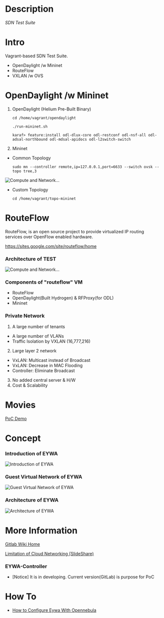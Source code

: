 # Description

*SDN Test Suite*

# Intro

Vagrant-based SDN Test Suite.

 * OpenDaylight /w Mininet
 * RouteFlow
 * VXLAN /w OVS

# OpenDaylight /w Mininet

1. OpenDaylight (Helium Pre-Built Binary)
  
      `cd /home/vagrant/opendaylight`

      `./run-mininet.sh`

      `karaf> feature:install odl-dlux-core odl-restconf odl-nsf-all odl-adsal-northbound odl-mdsal-apidocs odl-l2switch-switch`

2. Mininet

  * Common Topology

      `sudo mn --controller remote,ip=127.0.0.1,port=6633 --switch ovsk --topo tree,3`

![Compute and Network...](https://gitlab.com/call518/sdn-test/raw/master/README.md.files/tree.png)

  * Custom Topology

      `cd /home/vagrant/topo-mininet`


# RouteFlow

RouteFlow, is an open source project to provide virtualized IP routing services over OpenFlow enabled hardware.

https://sites.google.com/site/routeflow/home

### Architecture of TEST

![Compute and Network...](https://gitlab.com/call518/sdn-test/raw/master/README.md.files/setup-4sw.png)

### Components of "routeflow" VM

 * RouteFlow
 * OpenDaylight(Built Hydrogen) & RFProxy(for ODL)
 * Mininet

### Private Network

1. A large number of tenants
  * A large number of VLANs
  * Traffic Isolation by VXLAN (16,777,216)
2. Large layer 2 network
  * VxLAN: Multicast instead of Broadcast
  * VxLAN: Decrease in MAC Flooding
  * Controller: Eliminate Broadcast
3. No added central server & H/W
4. Cost & Scalability

# Movies

[PoC Demo](https://docs.google.com/file/d/0B_p_P2odDTXARElKZ3ZZSmFRbGM/edit)

# Concept

### Introduction of EYWA

![Introduction of EYWA](https://gitlab.com/call518/eywa-on-opennebula/raw/master/assets/introduction_of_eywa.png)

### Guest Virtual Network of EYWA

![Guest Virtual Network of EYWA](https://gitlab.com/call518/eywa-on-opennebula/raw/master/assets/guest_virtual_network_of_eywa.png)

### Architecture of EYWA

![Architecture of EYWA](https://gitlab.com/call518/eywa-on-opennebula/raw/master/assets/architecture_of_eywa.png)

# More Information

[Gitlab Wiki Home](https://gitlab.com/call518/eywa-on-opennebula/wikis/home)

[Limitation of Cloud Networking (SlideShare)](http://www.slideshare.net/baramdori/eywa-virtual-network-model-for-full-ha-and-lb20140204-v04)

### EYWA-Controller

* [Notice] It is in developing. Current version(GitLab) is purpose for PoC

# How To

* [How to Configure Eywa With Opennebula](https://gitlab.com/call518/eywa-on-opennebula/wikis/howto-configure-eywa-with-opennebula)
